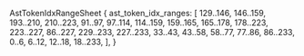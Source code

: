 AstTokenIdxRangeSheet {
    ast_token_idx_ranges: [
        129..146,
        146..159,
        193..210,
        210..223,
        91..97,
        97..114,
        114..159,
        159..165,
        165..178,
        178..223,
        223..227,
        86..227,
        229..233,
        227..233,
        33..43,
        43..58,
        58..77,
        77..86,
        86..233,
        0..6,
        6..12,
        12..18,
        18..233,
    ],
}